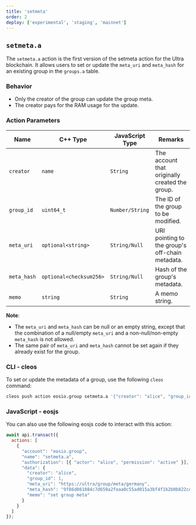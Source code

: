 ```yaml
---
title: 'setmeta'
order: 2
deploy: ['experimental', 'staging', 'mainnet']
---
```


## `setmeta.a`

The `setmeta.a` action is the first version of the setmeta action for the Ultra blockchain. It allows users to set or update the `meta_uri` and `meta_hash` for an existing group in the `groups.a` table.

### Behavior

- Only the creator of the group can update the group meta.
- The creator pays for the RAM usage for the update.

### Action Parameters

| Name       | C++ Type         | JavaScript Type | Remarks                                                                                                                              |
|------------|------------------|-----------------|--------------------------------------------------------------------------------------------------------------------------------------|
| `creator`  | `name`           | `String`        | The account that originally created the group.                                                                                        |
| `group_id` | `uint64_t`       | `Number/String` | The ID of the group to be modified.                                                                                                   |
| `meta_uri` | `optional<string>`| `String/Null`   | URI pointing to the group's off-chain metadata.                                                                                       |
| `meta_hash`| `optional<checksum256>`| `String/Null` | Hash of the group's metadata.                                                                                                         |
| `memo`     | `string`         | `String`        | A memo string.                                                                                                                        |

**Note**: 
- The `meta_uri` and `meta_hash` can be null or an empty string, except that the combination of a null/empty `meta_uri` and a non-null/non-empty `meta_hash` is not allowed.
- The same pair of `meta_uri` and `meta_hash` cannot be set again if they already exist for the group.

### CLI - cleos

To set or update the metadata of a group, use the following `cleos` command:

```bash
cleos push action eosio.group setmeta.a '{"creator": "alice", "group_id": 1, "meta_uri": "https://ultra/group/meta/germany", "meta_hash": "9f86d081884c7d659a2feaa0c55ad015a3bf4f1b2b0b822cd15d6c15b0f00a08", "memo": "set group meta"}' -p alice@active
```


### JavaScript - eosjs

You can also use the following eosjs code to interact with this action:

```javascript
await api.transact({
  actions: [
    {
      "account": "eosio.group",
      "name": "setmeta.a",
      "authorization": [{ "actor": "alice", "permission": "active" }],
      "data": {
        "creator": "alice",
        "group_id": 1,
        "meta_uri": "https://ultra/group/meta/germany",
        "meta_hash": "9f86d081884c7d659a2feaa0c55ad015a3bf4f1b2b0b822cd15d6c15b0f00a08",
        "memo": "set group meta"
      }
    }
  ]
});
```
